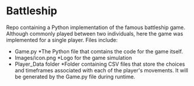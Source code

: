 # Battleship
Repo containing a Python implementation of the famous battleship game. Although commonly played between two individuals, here the game was implemented for a single player. Files include:
* Game.py
  *The Python file that comtains the code for the game itself.
* Images/icon.png
  *Logo for the game simulation
* Player_Data folder
  *Folder containing CSV files that store the choices and timeframes associated with each of the player's movements. It will be generated by the Game.py file during runtime.
